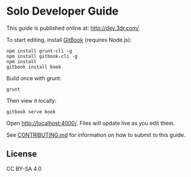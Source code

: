 # Solo Developer Guide

This guide is published online at: http://dev.3dr.com/

To start editing, install [GitBook](https://www.gitbook.com/) (requires Node.js):

```
npm install grunt-cli -g
npm install gitbook-cli -g
npm install
gitbook install book
```

Build once with grunt:

```
grunt
```

Then view it locally:

```
gitbook serve book
```

Open <http://localhost:4000/>. Files will update live as you edit them.

See [CONTRIBUTING.md](CONTRIBUTING.md) for information on how to submit to this guide.

## License

CC BY-SA 4.0
